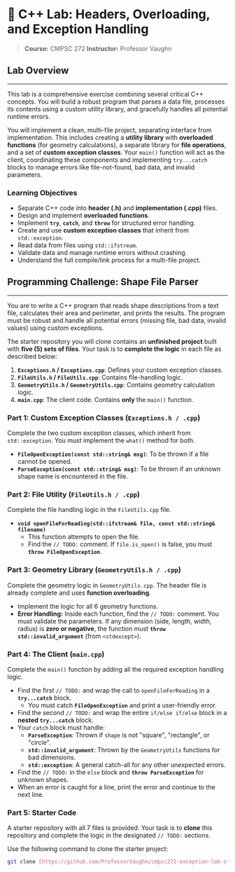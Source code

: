 # 🔬 C++ Lab: Headers, Overloading, and Exception Handling
> **Course:** CMPSC 272
> **Instructor:** Professor Vaughn

## Lab Overview
---
This lab is a comprehensive exercise combining several critical C++ concepts. You will build a robust program that parses a data file, processes its contents using a custom utility library, and gracefully handles all potential runtime errors.

You will implement a clean, multi-file project, separating interface from implementation. This includes creating a **utility library** with **overloaded functions** (for geometry calculations), a separate library for **file operations**, and a set of **custom exception classes**. Your `main()` function will act as the client, coordinating these components and implementing `try...catch` blocks to manage errors like file-not-found, bad data, and invalid parameters.

### Learning Objectives
* Separate C++ code into **header (.h)** and **implementation (.cpp)** files.
* Design and implement **overloaded functions**.
* Implement **`try`**, **`catch`**, and **`throw`** for structured error handling.
* Create and use **custom exception classes** that inherit from `std::exception`.
* Read data from files using `std::ifstream`.
* Validate data and manage runtime errors without crashing.
* Understand the full compile/link process for a multi-file project.

## Programming Challenge: Shape File Parser
---
You are to write a C++ program that reads shape descriptions from a text file, calculates their area and perimeter, and prints the results. The program must be robust and handle all potential errors (missing file, bad data, invalid values) using custom exceptions.

The starter repository you will clone contains an **unfinished project** built with **five (5) sets of files**. Your task is to **complete the logic** in each file as described below:

1.  **`Exceptions.h` / `Exceptions.cpp`**: Defines your custom exception classes.
2.  **`FileUtils.h` / `FileUtils.cpp`**: Contains file-handling logic.
3.  **`GeometryUtils.h` / `GeometryUtils.cpp`**: Contains geometry calculation logic.
4.  **`main.cpp`**: The client code. Contains **only** the `main()` function.

### Part 1: Custom Exception Classes (`Exceptions.h / .cpp`)
Complete the two custom exception classes, which inherit from `std::exception`. You must implement the `what()` method for both.

* **`FileOpenException(const std::string& msg)`**: To be thrown if a file cannot be opened.
* **`ParseException(const std::string& msg)`**: To be thrown if an unknown shape name is encountered in the file.

### Part 2: File Utility (`FileUtils.h / .cpp`)
Complete the file handling logic in the `FileUtils.cpp` file.

* **`void openFileForReading(std::ifstream& file, const std::string& filename)`**
    * This function attempts to open the file.
    * Find the `// TODO:` comment. If `file.is_open()` is false, you must **`throw FileOpenException`**.

### Part 3: Geometry Library (`GeometryUtils.h / .cpp`)
Complete the geometry logic in `GeometryUtils.cpp`. The header file is already complete and uses **function overloading**.

* Implement the logic for all 6 geometry functions.
* **Error Handling:** Inside each function, find the `// TODO:` comment. You must validate the parameters. If any dimension (side, length, width, radius) is **zero or negative**, the function must **`throw std::invalid_argument`** (from `<stdexcept>`).

### Part 4: The Client (`main.cpp`)
Complete the `main()` function by adding all the required exception handling logic.

* Find the first `// TODO:` and wrap the call to `openFileForReading` in a **`try...catch`** block.
    * You must catch **`FileOpenException`** and print a user-friendly error.
* Find the second `// TODO:` and wrap the entire `if/else if/else` block in a **nested `try...catch`** block.
* Your `catch` block must handle:
    * **`ParseException`**: Thrown if `shape` is not "square", "rectangle", or "circle".
    * **`std::invalid_argument`**: Thrown by the `GeometryUtils` functions for bad dimensions.
    * **`std::exception`**: A general catch-all for any other unexpected errors.
* Find the `// TODO:` in the `else` block and **`throw ParseException`** for unknown shapes.
* When an error is caught for a line, print the error and continue to the next line.

### Part 5: Starter Code
A starter repository with all 7 files is provided. Your task is to **clone** this repository and complete the logic in the designated `// TODO:` sections.

Use the following command to clone the starter project:
```bash
git clone [https://github.com/ProfessorVaughn/cmpsc272-exception-lab-starter](https://github.com/ProfessorVaughn/cmpsc272-exception-lab-starter)